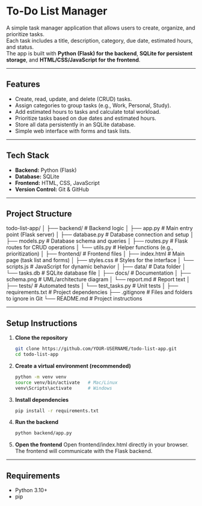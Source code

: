# To-Do List Manager

A simple task manager application that allows users to create, organize, and prioritize tasks.  
Each task includes a title, description, category, due date, estimated hours, and status.  
The app is built with **Python (Flask) for the backend**, **SQLite for persistent storage**, and **HTML/CSS/JavaScript for the frontend**.  

---

## Features
- Create, read, update, and delete (CRUD) tasks.
- Assign categories to group tasks (e.g., Work, Personal, Study).
- Add estimated hours to tasks and calculate total workload.
- Prioritize tasks based on due dates and estimated hours.
- Store all data persistently in an SQLite database.
- Simple web interface with forms and task lists.

---

## Tech Stack
- **Backend:** Python (Flask)
- **Database:** SQLite
- **Frontend:** HTML, CSS, JavaScript
- **Version Control:** Git & GitHub

---

## Project Structure
todo-list-app/
│
├── backend/ # Backend logic
│ ├── app.py # Main entry point (Flask server)
│ ├── database.py # Database connection and setup
│ ├── models.py # Database schema and queries
│ ├── routes.py # Flask routes for CRUD operations
│ └── utils.py # Helper functions (e.g., prioritization)
│
├── frontend/ # Frontend files
│ ├── index.html # Main page (task list and forms)
│ ├── styles.css # Styles for the interface
│ └── scripts.js # JavaScript for dynamic behavior
│
├── data/ # Data folder
│ └── tasks.db # SQLite database file
│
├── docs/ # Documentation
│ ├── schema.png # UML/architecture diagram
│ └── report.md # Report text
│
├── tests/ # Automated tests
│ └── test_tasks.py # Unit tests
│
├── requirements.txt # Project dependencies
├── .gitignore # Files and folders to ignore in Git
└── README.md # Project instructions

---

## Setup Instructions

1. **Clone the repository**
   ```bash
   git clone https://github.com/YOUR-USERNAME/todo-list-app.git
   cd todo-list-app

2. **Create a virtual environment (recommended)**
   ```bash
   python -m venv venv
   source venv/bin/activate   # Mac/Linux
   venv\Scripts\activate      # Windows

4. **Install dependencies**
   ```bash
   pip install -r requirements.txt

6. **Run the backend**
   ```bash
   python backend/app.py

8. **Open the frontend**
   Open frontend/index.html directly in your browser. The frontend will communicate with the Flask backend.
  
---

## Requirements
- Python 3.10+
- pip 
